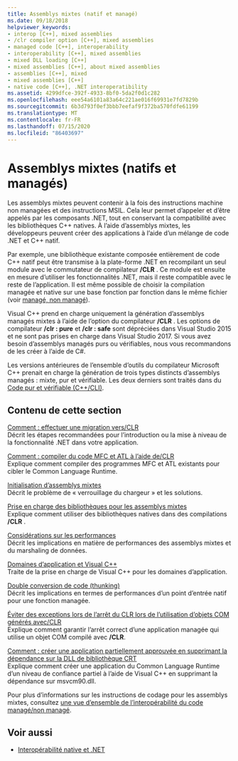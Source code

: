 ```yaml
---
title: Assemblys mixtes (natif et managé)
ms.date: 09/18/2018
helpviewer_keywords:
- interop [C++], mixed assemblies
- /clr compiler option [C++], mixed assemblies
- managed code [C++], interoperability
- interoperability [C++], mixed assemblies
- mixed DLL loading [C++]
- mixed assemblies [C++], about mixed assemblies
- assemblies [C++], mixed
- mixed assemblies [C++]
- native code [C++], .NET interoperatibility
ms.assetid: 4299dfce-392f-4933-8bf0-5da2f0d1c282
ms.openlocfilehash: eee54a6101a83a64c221ae016f69931e7fd7829b
ms.sourcegitcommit: 6b3d793f0ef3bbb7eefaf9f372ba570fdfe61199
ms.translationtype: MT
ms.contentlocale: fr-FR
ms.lasthandoff: 07/15/2020
ms.locfileid: "86403697"
---
```

# <a name="mixed-native-and-managed-assemblies"></a>Assemblys mixtes (natifs et managés)

Les assemblys mixtes peuvent contenir à la fois des instructions machine non managées et des instructions MSIL. Cela leur permet d’appeler et d’être appelés par les composants .NET, tout en conservant la compatibilité avec les bibliothèques C++ natives. À l’aide d’assemblys mixtes, les développeurs peuvent créer des applications à l’aide d’un mélange de code .NET et C++ natif.

Par exemple, une bibliothèque existante composée entièrement de code C++ natif peut être transmise à la plate-forme .NET en recompilant un seul module avec le commutateur de compilateur **/CLR** . Ce module est ensuite en mesure d’utiliser les fonctionnalités .NET, mais il reste compatible avec le reste de l’application. Il est même possible de choisir la compilation managée et native sur une base fonction par fonction dans le même fichier (voir [managé, non managé](../preprocessor/managed-unmanaged.md)).

Visual C++ prend en charge uniquement la génération d’assemblys managés mixtes à l’aide de l’option du compilateur **/CLR** . Les options de compilateur **/clr : pure** et **/clr : safe** sont dépréciées dans Visual Studio 2015 et ne sont pas prises en charge dans Visual Studio 2017. Si vous avez besoin d’assemblys managés purs ou vérifiables, nous vous recommandons de les créer à l’aide de C#.

Les versions antérieures de l’ensemble d’outils du compilateur Microsoft C++ prenait en charge la génération de trois types distincts d’assemblys managés : mixte, pur et vérifiable. Les deux derniers sont traités dans du [Code pur et vérifiable (C++/CLI)](../dotnet/pure-and-verifiable-code-cpp-cli.md).

## <a name="in-this-section"></a>Contenu de cette section

[Comment : effectuer une migration vers/CLR](../dotnet/how-to-migrate-to-clr.md)<br/>
Décrit les étapes recommandées pour l’introduction ou la mise à niveau de la fonctionnalité .NET dans votre application.

[Comment : compiler du code MFC et ATL à l’aide de/CLR](../dotnet/how-to-compile-mfc-and-atl-code-by-using-clr.md)<br/>
Explique comment compiler des programmes MFC et ATL existants pour cibler le Common Language Runtime.

[Initialisation d’assemblys mixtes](../dotnet/initialization-of-mixed-assemblies.md)<br/>
Décrit le problème de « verrouillage du chargeur » et les solutions.

[Prise en charge des bibliothèques pour les assemblys mixtes](../dotnet/library-support-for-mixed-assemblies.md)<br/>
Explique comment utiliser des bibliothèques natives dans des compilations **/CLR** .

[Considérations sur les performances](../dotnet/performance-considerations-for-interop-cpp.md)<br/>
Décrit les implications en matière de performances des assemblys mixtes et du marshaling de données.

[Domaines d’application et Visual C++](../dotnet/application-domains-and-visual-cpp.md)<br/>
Traite de la prise en charge de Visual C++ pour les domaines d’application.

[Double conversion de code (thunking)](../dotnet/double-thunking-cpp.md)<br/>
Décrit les implications en termes de performances d’un point d’entrée natif pour une fonction managée.

[Éviter des exceptions lors de l’arrêt du CLR lors de l’utilisation d’objets COM générés avec/CLR](../dotnet/avoiding-exceptions-on-clr-shutdown-when-consuming-com-objects-built-with-clr.md)<br/>
Explique comment garantir l’arrêt correct d’une application managée qui utilise un objet COM compilé avec **/CLR**.

[Comment : créer une application partiellement approuvée en supprimant la dépendance sur la DLL de bibliothèque CRT](../dotnet/create-a-partially-trusted-application.md)<br/>
Explique comment créer une application du Common Language Runtime d’un niveau de confiance partiel à l’aide de Visual C++ en supprimant la dépendance sur msvcm90.dll.

Pour plus d’informations sur les instructions de codage pour les assemblys mixtes, consultez [une vue d’ensemble de l’interopérabilité du code managé/non managé](/previous-versions/dotnet/articles/ms973872(v=msdn.10)).

## <a name="see-also"></a>Voir aussi

- [Interopérabilité native et .NET](../dotnet/native-and-dotnet-interoperability.md)

